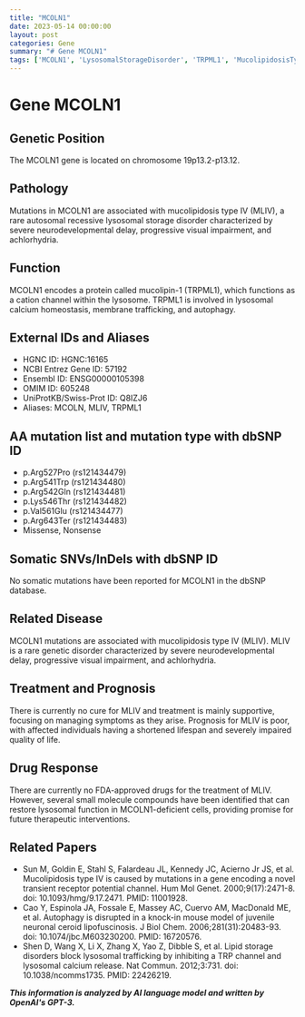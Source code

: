 ```yaml
---
title: "MCOLN1"
date: 2023-05-14 00:00:00
layout: post
categories: Gene
summary: "# Gene MCOLN1"
tags: ['MCOLN1', 'LysosomalStorageDisorder', 'TRPML1', 'MucolipidosisTypeIV', 'Mutation', 'Autophagy', 'Treatment', 'Prognosis']
---
```


# Gene MCOLN1

## Genetic Position
The MCOLN1 gene is located on chromosome 19p13.2-p13.12.

## Pathology
Mutations in MCOLN1 are associated with mucolipidosis type IV (MLIV), a rare autosomal recessive lysosomal storage disorder characterized by severe neurodevelopmental delay, progressive visual impairment, and achlorhydria.

## Function
MCOLN1 encodes a protein called mucolipin-1 (TRPML1), which functions as a cation channel within the lysosome. TRPML1 is involved in lysosomal calcium homeostasis, membrane trafficking, and autophagy.

## External IDs and Aliases
- HGNC ID: HGNC:16165
- NCBI Entrez Gene ID: 57192
- Ensembl ID: ENSG00000105398
- OMIM ID: 605248
- UniProtKB/Swiss-Prot ID: Q8IZJ6
- Aliases: MCOLN, MLIV, TRPML1

## AA mutation list and mutation type with dbSNP ID
- p.Arg527Pro (rs121434479)
- p.Arg541Trp (rs121434480)
- p.Arg542Gln (rs121434481)
- p.Lys546Thr (rs121434482)
- p.Val561Glu (rs121434477)
- p.Arg643Ter (rs121434483)
- Missense, Nonsense

## Somatic SNVs/InDels with dbSNP ID
No somatic mutations have been reported for MCOLN1 in the dbSNP database.

## Related Disease
MCOLN1 mutations are associated with mucolipidosis type IV (MLIV). MLIV is a rare genetic disorder characterized by severe neurodevelopmental delay, progressive visual impairment, and achlorhydria.

## Treatment and Prognosis
There is currently no cure for MLIV and treatment is mainly supportive, focusing on managing symptoms as they arise. Prognosis for MLIV is poor, with affected individuals having a shortened lifespan and severely impaired quality of life.

## Drug Response
There are currently no FDA-approved drugs for the treatment of MLIV. However, several small molecule compounds have been identified that can restore lysosomal function in MCOLN1-deficient cells, providing promise for future therapeutic interventions.

## Related Papers
- Sun M, Goldin E, Stahl S, Falardeau JL, Kennedy JC, Acierno Jr JS, et al. Mucolipidosis type IV is caused by mutations in a gene encoding a novel transient receptor potential channel. Hum Mol Genet. 2000;9(17):2471-8. doi: 10.1093/hmg/9.17.2471. PMID: 11001928.
- Cao Y, Espinola JA, Fossale E, Massey AC, Cuervo AM, MacDonald ME, et al. Autophagy is disrupted in a knock-in mouse model of juvenile neuronal ceroid lipofuscinosis. J Biol Chem. 2006;281(31):20483-93. doi: 10.1074/jbc.M603230200. PMID: 16720576.
- Shen D, Wang X, Li X, Zhang X, Yao Z, Dibble S, et al. Lipid storage disorders block lysosomal trafficking by inhibiting a TRP channel and lysosomal calcium release. Nat Commun. 2012;3:731. doi: 10.1038/ncomms1735. PMID: 22426219.

**_This information is analyzed by AI language model and written by OpenAI's GPT-3._**